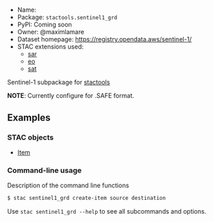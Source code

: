 #

- Name:
- Package: `stactools.sentinel1_grd`
- PyPI: Coming soon
- Owner: @maximlamare
- Dataset homepage: https://registry.opendata.aws/sentinel-1/
- STAC extensions used:
  - [sar](https://github.com/stac-extensions/sar)
  - [eo](https://github.com/stac-extensions/eo)
  - [sat](https://github.com/stac-extensions/sat)

Sentinel-1 subpackage for [stactools](https://github.com/stac-utils/stactools)

**NOTE**: Currently configure for .SAFE format.

## Examples

### STAC objects

- [Item](examples/item.json)

### Command-line usage

Description of the command line functions

```bash
$ stac sentinel1_grd create-item source destination
```

Use `stac sentinel1_grd --help` to see all subcommands and options.
